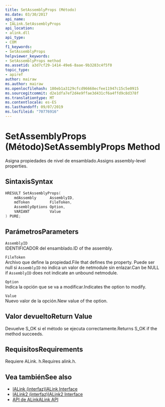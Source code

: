 ```yaml
---
title: SetAssemblyProps (Método)
ms.date: 03/30/2017
api_name:
- IALink.SetAssemblyProps
api_location:
- alink.dll
api_type:
- COM
f1_keywords:
- SetAssemblyProps
helpviewer_keywords:
- SetAssemblyProps method
ms.assetid: a3d7cf29-1414-49e6-8aae-9b3283c4f5f0
topic_type:
- apiref
author: mairaw
ms.author: mairaw
ms.openlocfilehash: 180eb1a3129cfcd96668ecfee11947c15c5e0915
ms.sourcegitcommit: d2e1dfa7ef2d4e9ffae3d431cf6a4ffd9c8d378f
ms.translationtype: MT
ms.contentlocale: es-ES
ms.lasthandoff: 09/07/2019
ms.locfileid: "70776916"
---
```

# <a name="setassemblyprops-method"></a><span data-ttu-id="5fd94-102">SetAssemblyProps (Método)</span><span class="sxs-lookup"><span data-stu-id="5fd94-102">SetAssemblyProps Method</span></span>
<span data-ttu-id="5fd94-103">Asigna propiedades de nivel de ensamblado.</span><span class="sxs-lookup"><span data-stu-id="5fd94-103">Assigns assembly-level properties.</span></span>  
  
## <a name="syntax"></a><span data-ttu-id="5fd94-104">Sintaxis</span><span class="sxs-lookup"><span data-stu-id="5fd94-104">Syntax</span></span>  
  
```cpp  
HRESULT SetAssemblyProps(  
    mdAssembly      AssemblyID,  
    mdToken         FileToken,  
    AssemblyOptions Option,  
    VARIANT         Value  
) PURE;  
```  
  
## <a name="parameters"></a><span data-ttu-id="5fd94-105">Parámetros</span><span class="sxs-lookup"><span data-stu-id="5fd94-105">Parameters</span></span>  
 `AssemblyID`  
 <span data-ttu-id="5fd94-106">IDENTIFICADOR del ensamblado.</span><span class="sxs-lookup"><span data-stu-id="5fd94-106">ID of the assembly.</span></span>  
  
 `FileToken`  
 <span data-ttu-id="5fd94-107">Archivo que define la propiedad.</span><span class="sxs-lookup"><span data-stu-id="5fd94-107">File that defines the property.</span></span> <span data-ttu-id="5fd94-108">Puede ser null si `AssemblyID` no indica un valor de netmodule sin enlazar.</span><span class="sxs-lookup"><span data-stu-id="5fd94-108">Can be NULL if `AssemblyID` does not indicate an unbound netmodule.</span></span>  
  
 `Option`  
 <span data-ttu-id="5fd94-109">Indica la opción que se va a modificar.</span><span class="sxs-lookup"><span data-stu-id="5fd94-109">Indicates the option to modify.</span></span>  
  
 `Value`  
 <span data-ttu-id="5fd94-110">Nuevo valor de la opción.</span><span class="sxs-lookup"><span data-stu-id="5fd94-110">New value of the option.</span></span>  
  
## <a name="return-value"></a><span data-ttu-id="5fd94-111">Valor devuelto</span><span class="sxs-lookup"><span data-stu-id="5fd94-111">Return Value</span></span>  
 <span data-ttu-id="5fd94-112">Devuelve S_OK si el método se ejecuta correctamente.</span><span class="sxs-lookup"><span data-stu-id="5fd94-112">Returns S_OK if the method succeeds.</span></span>  
  
## <a name="requirements"></a><span data-ttu-id="5fd94-113">Requisitos</span><span class="sxs-lookup"><span data-stu-id="5fd94-113">Requirements</span></span>  
 <span data-ttu-id="5fd94-114">Requiere ALink. h.</span><span class="sxs-lookup"><span data-stu-id="5fd94-114">Requires alink.h.</span></span>  
  
## <a name="see-also"></a><span data-ttu-id="5fd94-115">Vea también</span><span class="sxs-lookup"><span data-stu-id="5fd94-115">See also</span></span>

- [<span data-ttu-id="5fd94-116">IALink (interfaz)</span><span class="sxs-lookup"><span data-stu-id="5fd94-116">IALink Interface</span></span>](ialink-interface.md)
- [<span data-ttu-id="5fd94-117">IALink2 (interfaz)</span><span class="sxs-lookup"><span data-stu-id="5fd94-117">IALink2 Interface</span></span>](ialink2-interface.md)
- [<span data-ttu-id="5fd94-118">API de ALink</span><span class="sxs-lookup"><span data-stu-id="5fd94-118">ALink API</span></span>](index.md)
